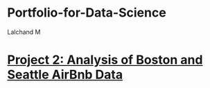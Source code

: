 # Portfolio-for-Data-Science
Lalchand M
# [Project 2: Analysis of Boston and Seattle AirBnb Data](https://lalchand-m.github.io/Portfolio-for-Data-Science/)

